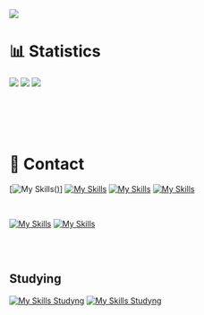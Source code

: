 <div>
   <img src="https://i.pinimg.com/originals/f5/9c/56/f59c56a06262dbe90e0e757e55dc3a19.jpg">
</div>

# 📊 Statistics

![](https://github-readme-stats.vercel.app/api?username=joaovictorgit21&theme=blue-green&hide_border=false&include_all_commits=false&count_private=false)
![](https://github-readme-streak-stats.herokuapp.com/?user=joaovictorgit21&theme=blue-green&hide_border=false)
![](https://github-readme-stats.vercel.app/api/top-langs/?username=joaovictorgit21&theme=blue-green&hide_border=false&include_all_commits=false&count_private=false&layout=compact)

<br>

<br><br>
# 📱 Contact

[![My Skills](https://skillicons.dev/icons?i=gmail)(<a href = "mailto:joaovictorfariasdev@gmail.com">)]</a>
<a href="https://www.instagram.com/victor_farias_dev" target="_blank">[![My Skills](https://skillicons.dev/icons?i=instagram)](https://skillicons.dev)</a>
<a href="https://discord.gg/w3WR4C9pyt" target="_blank">[![My Skills](https://skillicons.dev/icons?i=discord)](https://skillicons.dev)</a> 
<a href="https://linkedin.com/in/joaovictorfarias">[![My Skills](https://skillicons.dev/icons?i=linkedin)](https://skillicons.dev)</a>

<br>

[![My Skills](https://skillicons.dev/icons?i=html,css,js,bootstrap,mysql&theme=light)](https://skillicons.dev)
[![My Skills](https://skillicons.dev/icons?i=figma&theme=dark)](https://skillicons.dev)

<br><br>
## Studying

[![My Skills Studyng](https://skillicons.dev/icons?i=js,java&theme=light)](https://skillicons.dev)
[![My Skills Studyng](https://skillicons.dev/icons?i=php&theme=dark)](https://skillicons.dev)
